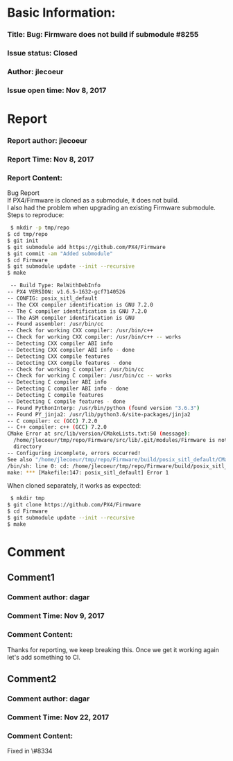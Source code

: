 # Basic Information:
### Title:  Bug: Firmware does not build if submodule #8255 
### Issue status: Closed
### Author: jlecoeur
### Issue open time: Nov 8, 2017
# Report
### Report author: jlecoeur
### Report Time: Nov 8, 2017
### Report Content:   
Bug Report  
If PX4/Firmware is cloned as a submodule, it does not build.    
I also had the problem when upgrading an existing Firmware submodule.  
Steps to reproduce:  
    
```bash     
 $ mkdir -p tmp/repo      
$ cd tmp/repo      
$ git init      
$ git submodule add https://github.com/PX4/Firmware      
$ git commit -am "Added submodule"      
$ cd Firmware      
$ git submodule update --init --recursive      
$ make    
```  
    
```bash     
 -- Build Type: RelWithDebInfo      
-- PX4 VERSION: v1.6.5-1632-gcf7140526      
-- CONFIG: posix_sitl_default      
-- The CXX compiler identification is GNU 7.2.0      
-- The C compiler identification is GNU 7.2.0      
-- The ASM compiler identification is GNU      
-- Found assembler: /usr/bin/cc      
-- Check for working CXX compiler: /usr/bin/c++      
-- Check for working CXX compiler: /usr/bin/c++ -- works      
-- Detecting CXX compiler ABI info      
-- Detecting CXX compiler ABI info - done      
-- Detecting CXX compile features      
-- Detecting CXX compile features - done      
-- Check for working C compiler: /usr/bin/cc      
-- Check for working C compiler: /usr/bin/cc -- works      
-- Detecting C compiler ABI info      
-- Detecting C compiler ABI info - done      
-- Detecting C compile features      
-- Detecting C compile features - done      
-- Found PythonInterp: /usr/bin/python (found version "3.6.3")       
-- Found PY_jinja2: /usr/lib/python3.6/site-packages/jinja2        
-- C compiler: cc (GCC) 7.2.0      
-- C++ compiler: c++ (GCC) 7.2.0      
CMake Error at src/lib/version/CMakeLists.txt:50 (message):      
  /home/jlecoeur/tmp/repo/Firmware/src/lib/.git/modules/Firmware is not a      
  directory      
-- Configuring incomplete, errors occurred!      
See also "/home/jlecoeur/tmp/repo/Firmware/build/posix_sitl_default/CMakeFiles/CMakeOutput.log".      
/bin/sh: line 0: cd: /home/jlecoeur/tmp/repo/Firmware/build/posix_sitl_default: No such file or directory      
make: *** [Makefile:147: posix_sitl_default] Error 1    
```  
When cloned separately, it works as expected:  
    
```bash     
 $ mkdir tmp      
$ git clone https://github.com/PX4/Firmware      
$ cd Firmware      
$ git submodule update --init --recursive      
$ make    
```  

# Comment
## Comment1
### Comment author: dagar
### Comment Time: Nov 9, 2017
### Comment Content:   
Thanks for reporting, we keep breaking this. Once we get it working again let's add something to CI.  

## Comment2
### Comment author: dagar
### Comment Time: Nov 22, 2017
### Comment Content:   
Fixed in \\\#8334  
